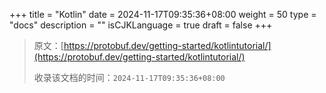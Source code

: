 +++
title = "Kotlin"
date = 2024-11-17T09:35:36+08:00
weight = 50
type = "docs"
description = ""
isCJKLanguage = true
draft = false
+++

> 原文：[https://protobuf.dev/getting-started/kotlintutorial/](https://protobuf.dev/getting-started/kotlintutorial/)
>
> 收录该文档的时间：`2024-11-17T09:35:36+08:00`
